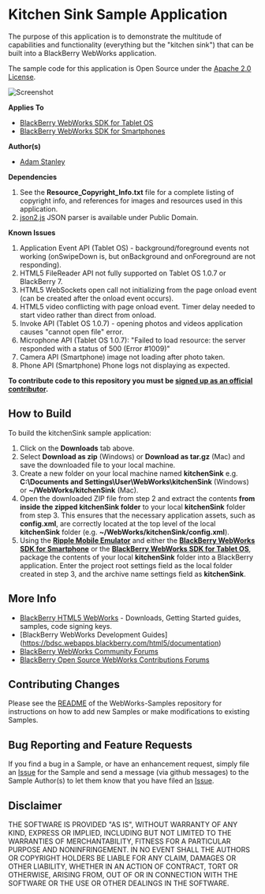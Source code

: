 # Kitchen Sink Sample Application

The purpose of this application is to demonstrate the multitude of capabilities and functionality (everything but the "kitchen sink") that can be built into a BlackBerry WebWorks application.

The sample code for this application is Open Source under the [Apache 2.0 License](http://www.apache.org/licenses/LICENSE-2.0.html).

![Screenshot](https://github.com/astanley/WebWorks-Samples/raw/master/kitchenSink/img/screenshots/kitchenSink.png "Kitchen Sink Screenshot")


**Applies To**

* [BlackBerry WebWorks SDK for Tablet OS](http://us.blackberry.com/developers/tablet/webworks.jsp)
* [BlackBerry WebWorks SDK for Smartphones](http://us.blackberry.com/developers/browserdev/widgetsdk.jsp)

**Author(s)** 

* [Adam Stanley](https://github.com/astanley)

**Dependencies**

1. See the **Resource_Copyright_Info.txt** file for a complete listing of copyright info, and references for images and resources used in this application.
2. [json2.js](http://www.JSON.org/js.html) JSON parser is available under Public Domain.

**Known Issues**

1. Application Event API (Tablet OS) - background/foreground events not working (onSwipeDown is, but onBackground and onForeground are not responding).
2. HTML5 FileReader API not fully supported on Tablet OS 1.0.7 or BlackBerry 7.
3. HTML5 WebSockets open call not initializing from the page onload event (can be created after the onload event occurs).
4. HTML5 video conflicting with page onload event. Timer delay needed to start video rather than direct from onload.
5. Invoke API (Tablet OS 1.0.7) - opening photos and videos application causes "cannot open file" error.
6. Microphone API (Tablet OS 1.0.7): "Failed to load resource: the server responded with a status of 500 (Error #1009)"
7. Camera API (Smartphone) image not loading after photo taken.
8. Phone API (Smartphone) Phone logs not displaying as expected.


**To contribute code to this repository you must be [signed up as an official contributor](http://blackberry.github.com/howToContribute.html).**


## How to Build

To build the kitchenSink sample application:

1. Click on the **Downloads** tab above.
2. Select **Download as zip** (Windows) or **Download as tar.gz** (Mac) and save the downloaded file to your local machine.
3. Create a new folder on your local machine named **kitchenSink** e.g. **C:\Documents and Settings\User\WebWorks\kitchenSink** (Windows) or **~/WebWorks/kitchenSink** (Mac).
4. Open the downloaded ZIP file from step 2 and extract the contents **from inside the zipped kitchenSink folder** to your local **kitchenSink** folder from step 3.  This ensures that the necessary application assets, such as **config.xml**, are correctly located at the top level of the local **kitchenSink** folder (e.g. **~/WebWorks/kitchenSink/config.xml**).
5. Using the **[Ripple Mobile Emulator](http://developer.blackberry.com/html5/download)** and either the **[BlackBerry WebWorks SDK for Smartphone](http://developer.blackberry.com/html5/download)** or the **[BlackBerry WebWorks SDK for Tablet OS](http://developer.blackberry.com/html5/download)**, package the contents of your local **kitchenSink** folder into a BlackBerry application.  Enter the project root settings field as the local folder created in step 3, and the archive name settings field as **kitchenSink**.


## More Info

* [BlackBerry HTML5 WebWorks](https://bdsc.webapps.blackberry.com/html5/) - Downloads, Getting Started guides, samples, code signing keys.
* [BlackBerry WebWorks Development Guides] (https://bdsc.webapps.blackberry.com/html5/documentation)
* [BlackBerry WebWorks Community Forums](http://supportforums.blackberry.com/t5/Web-and-WebWorks-Development/bd-p/browser_dev)
* [BlackBerry Open Source WebWorks Contributions Forums](http://supportforums.blackberry.com/t5/BlackBerry-WebWorks/bd-p/ww_con)

## Contributing Changes

Please see the [README](https://github.com/blackberry/WebWorks-Samples) of the WebWorks-Samples repository for instructions on how to add new Samples or make modifications to existing Samples.


## Bug Reporting and Feature Requests

If you find a bug in a Sample, or have an enhancement request, simply file an [Issue](https://github.com/blackberry/WebWorks-Samples/issues) for the Sample and send a message (via github messages) to the Sample Author(s) to let them know that you have filed an [Issue](https://github.com/blackberry/WebWorks-Samples/issues).


## Disclaimer

THE SOFTWARE IS PROVIDED "AS IS", WITHOUT WARRANTY OF ANY KIND, EXPRESS OR IMPLIED, INCLUDING BUT NOT LIMITED TO THE WARRANTIES OF MERCHANTABILITY, FITNESS FOR A PARTICULAR PURPOSE AND NONINFRINGEMENT. IN NO EVENT SHALL THE AUTHORS OR COPYRIGHT HOLDERS BE LIABLE FOR ANY CLAIM, DAMAGES OR OTHER LIABILITY, WHETHER IN AN ACTION OF CONTRACT, TORT OR OTHERWISE, ARISING FROM, OUT OF OR IN CONNECTION WITH THE SOFTWARE OR THE USE OR OTHER DEALINGS IN THE SOFTWARE.
